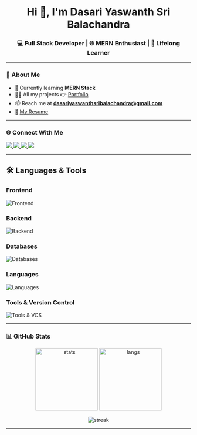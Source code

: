 <!-- Profile Header -->
<h1 align="center">Hi 👋, I'm Dasari Yaswanth Sri Balachandra</h1>
<h3 align="center">💻 Full Stack Developer | 🌐 MERN Enthusiast | 🚀 Lifelong Learner</h3>

---

### 🚀 About Me  
- 🌱 Currently learning **MERN Stack**  
- 👨‍💻 All my projects 👉 [Portfolio](https://superlative-kheer-159b04.netlify.app)  
- 📫 Reach me at **dasariyaswanthsribalachandra@gmail.com**  
- 📄 [My Resume](https://drive.google.com/file/d/1EpHx9poQ5DI1eD6s2hzdeacuEgGEdOON/view?usp=share_link)  

---
### 🌐 Connect With Me  
<p align="left">
  <a href="https://www.linkedin.com/in/dasari-yaswanth-sri-balachandra/" target="_blank">
    <img src="https://img.shields.io/badge/LinkedIn-%230077B5.svg?&style=for-the-badge&logo=linkedin&logoColor=white" />
  </a>
  <a href="https://www.hackerrank.com/profile/dasariyaswanths1" target="_blank">
    <img src="https://img.shields.io/badge/Hackerrank-2EC866?style=for-the-badge&logo=hackerrank&logoColor=white" />
  </a>
  <a href="https://leetcode.com/u/YASWANTH_SRI_BALACHANDRA" target="_blank">
    <img src="https://img.shields.io/badge/LeetCode-000000?style=for-the-badge&logo=LeetCode&logoColor=#d16c06" />
  </a>
  <a href="https://auth.geeksforgeeks.org/user/dasariyaswanthsribalachandra/" target="_blank">
    <img src="https://img.shields.io/badge/GeeksforGeeks-2F8D46?style=for-the-badge&logo=geeksforgeeks&logoColor=white" />
  </a>
</p>

---

## 🛠️ Languages & Tools

### Frontend
<p align="left">
  <img src="https://skillicons.dev/icons?i=html,css,js,tailwind,react,nextjs,figma" alt="Frontend" />
</p>

### Backend
<p align="left">
  <img src="https://skillicons.dev/icons?i=nodejs,express" alt="Backend" />
</p>

### Databases
<p align="left">
  <img src="https://skillicons.dev/icons?i=mongodb,mysql,postgres" alt="Databases" />
</p>

### Languages
<p align="left">
  <img src="https://skillicons.dev/icons?i=c,java,python" alt="Languages" />
</p>

### Tools & Version Control
<p align="left">
  <img src="https://skillicons.dev/icons?i=git,github" alt="Tools & VCS" />
</p>


---

### 📊 GitHub Stats  
<p align="center">
  <img src="https://github-readme-stats.vercel.app/api?username=dasariyaswanthsribalachandra&show_icons=true&theme=tokyonight" alt="stats" height="170"/>
  <img src="https://github-readme-stats.vercel.app/api/top-langs/?username=dasariyaswanthsribalachandra&layout=compact&theme=tokyonight" alt="langs" height="170"/>
</p>

<p align="center">
  <img src="https://github-readme-streak-stats.herokuapp.com?user=dasariyaswanthsribalachandra&theme=tokyonight" alt="streak"/>
</p>

---

